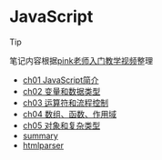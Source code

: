 # JavaScript

> [!TIP]
>
> 笔记内容根据[pink老师入门教学视频](https://www.bilibili.com/video/BV1Y84y1L7Nn)整理

- [ch01 JavaScript简介](frontend/js/ch01)
- [ch02 变量和数据类型](frontend/js/ch02)
- [ch03 运算符和流程控制](frontend/js/ch03)
- [ch04 数组、函数、作用域](frontend/js/ch04)
- [ch05 对象和复杂类型](frontend/js/ch05)
- [summary](frontend/js/summary)
- [htmlparser](tools/htmlparser/index.html)
